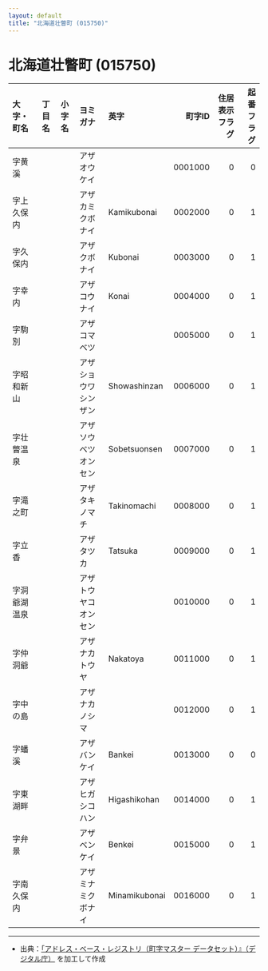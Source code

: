 ```yaml
---
layout: default
title: "北海道壮瞥町 (015750)"
---
```


# 北海道壮瞥町 (015750)

| 大字・町名 | 丁目名 | 小字名 | ヨミガナ | 英字 | 町字ID | 住居表示フラグ | 起番フラグ |
|:--------|:------|:------|:-----------------|:---------------------|--------:|----------:|--------:|
| 字黄溪 |  |  | アザオウケイ |  | 0001000 | 0 | 0 |
| 字上久保内 |  |  | アザカミクボナイ | Kamikubonai | 0002000 | 0 | 1 |
| 字久保内 |  |  | アザクボナイ | Kubonai | 0003000 | 0 | 1 |
| 字幸内 |  |  | アザコウナイ | Konai | 0004000 | 0 | 1 |
| 字駒別 |  |  | アザコマベツ |  | 0005000 | 0 | 1 |
| 字昭和新山 |  |  | アザショウワシンザン | Showashinzan | 0006000 | 0 | 1 |
| 字壮瞥温泉 |  |  | アザソウベツオンセン | Sobetsuonsen | 0007000 | 0 | 1 |
| 字滝之町 |  |  | アザタキノマチ | Takinomachi | 0008000 | 0 | 1 |
| 字立香 |  |  | アザタツカ | Tatsuka | 0009000 | 0 | 1 |
| 字洞爺湖温泉 |  |  | アザトウヤコオンセン |  | 0010000 | 0 | 1 |
| 字仲洞爺 |  |  | アザナカトウヤ | Nakatoya | 0011000 | 0 | 1 |
| 字中の島 |  |  | アザナカノシマ |  | 0012000 | 0 | 1 |
| 字蟠溪 |  |  | アザバンケイ | Bankei | 0013000 | 0 | 0 |
| 字東湖畔 |  |  | アザヒガシコハン | Higashikohan | 0014000 | 0 | 1 |
| 字弁景 |  |  | アザベンケイ | Benkei | 0015000 | 0 | 1 |
| 字南久保内 |  |  | アザミナミクボナイ | Minamikubonai | 0016000 | 0 | 1 |

---

- 出典：[「アドレス・ベース・レジストリ（町字マスター データセット）』（デジタル庁）](https://www.digital.go.jp/policies/base_registry_address/) を加工して作成